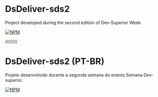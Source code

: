 # DsDeliver-sds2
 Project developed during the second edition of Dev-Superior Week.
 
 [![NPM](https://img.shields.io/npm/l/react)](https://github.com/miratkd/DsDeliver-sds2/blob/main/LICENSE)
 
 ////////
# DsDeliver-sds2 (PT-BR)
 Projeto desenvolvido durante a segunda semana do evento Semana Dev-superior.
 
 [![NPM](https://img.shields.io/npm/l/react)](https://github.com/miratkd/DsDeliver-sds2/blob/main/LICENSE)

